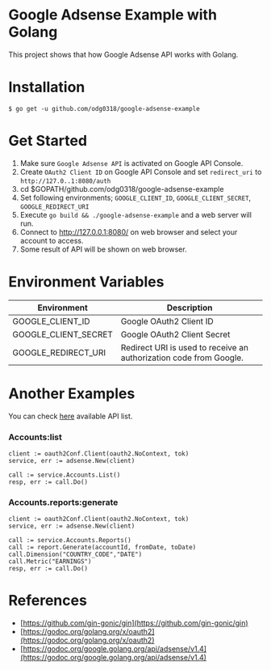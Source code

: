 # Google Adsense Example with Golang
This project shows that how Google Adsense API works with Golang.

Installation
============
    $ go get -u github.com/odg0318/google-adsense-example
    
Get Started
===========
1. Make sure `Google Adsense API` is activated on Google API Console.
2. Create `OAuth2 Client ID` on Google API Console and set `redirect_uri` to `http://127.0..1:8080/auth`
3. cd $GOPATH/github.com/odg0318/google-adsense-example
4. Set following environments; `GOOGLE_CLIENT_ID`, `GOOGLE_CLIENT_SECRET`, `GOOGLE_REDIRECT_URI`
5. Execute `go build && ./google-adsense-example` and a web server will run.
6. Connect to http://127.0.0.1:8080/ on web browser and select your account to access.
7. Some result of API will be shown on web browser.

Environment Variables
=====================
Environment | Description
----------- | -----------
GOOGLE_CLIENT_ID | Google OAuth2 Client ID
GOOGLE_CLIENT_SECRET | Google OAuth2 Client Secret
GOOGLE_REDIRECT_URI | Redirect URI is used to receive an authorization code from Google.

Another Examples
======================
You can check [here](https://godoc.org/google.golang.org/api/adsense/v1.4) available API list.

### Accounts:list
```golang
client := oauth2Conf.Client(oauth2.NoContext, tok)
service, err := adsense.New(client)

call := service.Accounts.List()
resp, err := call.Do()
```

### Accounts.reports:generate
```golang
client := oauth2Conf.Client(oauth2.NoContext, tok)
service, err := adsense.New(client)

call := service.Accounts.Reports()
call := report.Generate(accountId, fromDate, toDate)
call.Dimension("COUNTRY_CODE","DATE")
call.Metric("EARNINGS")
resp, err := call.Do()
```

References
==========
* [https://github.com/gin-gonic/gin](https://github.com/gin-gonic/gin)
* [https://godoc.org/golang.org/x/oauth2](https://godoc.org/golang.org/x/oauth2)
* [https://godoc.org/google.golang.org/api/adsense/v1.4](https://godoc.org/google.golang.org/api/adsense/v1.4)
